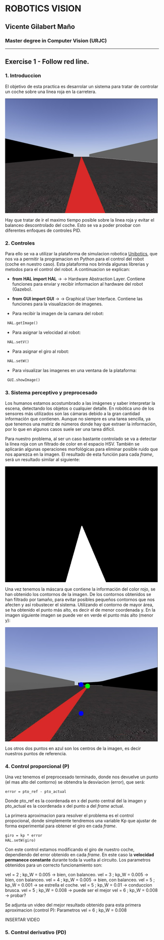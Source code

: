 # ROBOTICS VISION 
## Vicente Gilabert Maño
### Master degree in Computer Vision (URJC)

---

## Exercise 1 - Follow red line.



### 1. Introduccion

El objetivo de esta practica es desarrolar un sistema para tratar de controlar un coche sobre una linea roja en la carretera.

<img src="images/road_red_line.png" alt="img_ori" align="center" width="500"/>

Hay que tratar de ir el maximo tiempo posible sobre la linea roja y evitar el balanceo descontrolado del coche. Esto se va a poder proobar con diferentes enfoques de  controles PID.



### 2. Controles
Para ello se va a utilizar la plataforma de simulacion robotica [Unibotics](https://unibotics.org/), que nos va a permitir la programacion en Python para el control del robot (coche en nuestro caso).
Esta plataforma nos brinda algunas librerias y metodos para el control del robot. A continuacion se explican:

* __from HAL import HAL__ $\rightarrow$ -> Hardware Abstraction Layer. Contiene funciones para enviar y recibir informacion al hardware del robot (Gazebo).
* __from GUI import GUI__ $\rightarrow$ ->  Graphical User Interface. Contiene las funciones para la visualizacion de imagenes.

* Para recibir la imagen de la camara del robot:
```python
 HAL.getImage()
```
* Para asignar la velocidad al robot:
```python
 HAL.setV()
```

* Para asignar el giro al robot:
```python
 HAL.setW()
```

* Para visualizar las imagenes en una ventana de la plataforma:
```python
 GUI.showImage()
```



### 3. Sistema perceptivo y preprocesado
Los humanos estamos acostumbrado a las imágenes y saber interpretar la escena, detectando los objetos o cualquier detalle. 
En robótica uno de los sensores más utilizados son las cámaras debido a la gran cantidad información que contienen.
Aunque no siempre es una tarea sencilla, ya que tenemos una matriz de números donde hay que extraer la información, por lo que en algunos casos suele ser una tarea difícil.

Para nuestro problema, al ser un caso bastante controlado se va a detectar la línea roja con un filtrado de color en el espacio HSV. También se aplicarán algunas operaciones morfológicas para eliminar posible ruido que nos aparezca en la imagen.
El resultado de esta función para cada *frame*, será un resultado similar al siguiente:

<img src="images/hsv_filter.png" alt="mask" align="center" width="500"/>

Una vez tenemos la máscara que contiene la información del color rojo, se han obtenido los contornos de la imagen. De los contornos obtenidos se han filtrado por tamaño, para evitar posibles pequeños contornos que nos afecten y así robustecer el sistema. Utilizando el contorno de mayor área, se ha obtenido el punto más alto, es decir el de menor coordenada y. 
En la imagen siguiente imagen se puede ver en verde el punto más alto (menor y):

<img src="images/centros.png" alt="center" align="center" width="500"/>

Los otros dos puntos en azul son los centros de la imagen, es decir nuestros puntos de referencia.



### 4. Control proporcional (P)

Una vez tenemos el preprocesado terminado, donde nos devuelve un punto (el mas alto del contorno) se obtendra la desviacion (error), que será:
```
error = pto_ref - pto_actual
```
Donde pto_ref es la coordenada en x del punto central del la imagen y pto_actual es la coordenada x del punto a del *frame* actual.

La primera aproximacion para resolver el problema es el control propocional, donde simplemente tendremos una variable Kp que ajustar de forma experimental para obtener el giro en cada *frame*.
```
giro = kp * error
HAL.setW(giro)
```

Con este control estamos modificando el giro de nuestro coche, dependiendo del error obtenido en cada *frame*.
En este caso la **velocidad permanece constante** durante toda la vuelta al circuito. Los parametros obtenidos para un correcto funcionamiento son:

vel = 2 ; kp_W = 0.005 -> bien, con balanceo.
vel = 3 ; kp_W = 0.005 -> bien, con balanceo.
vel = 4 ; kp_W = 0.005 -> bien, con balanceo.
vel = 5 ; kp_W = 0.001 -> se estrella el coche.
vel = 5 ; kp_W = 0.01 -> conduccion brusca.
vel = 5 ; kp_W = 0.008 -> puede ser el mejor
vel = 6 ; kp_W = 0.008 -> probar?

Se adjunta un video del mejor resultado obtenido para esta primera aproximacion (control P):
Parametros vel = 6 ; kp_W = 0.008

INSERTAR VIDEO


### 5. Control derivativo (PD)
